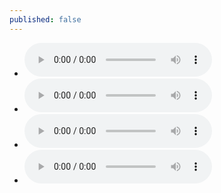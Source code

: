 ```yaml
---
published: false
---
```

- ![what are you doing with the humans]({{site.baseurl}}/honours/violinPiece.mp3)
- ![doppelganger]({{site.baseurl}}/honours/violaPiece.mp3)
- ![liminal]({{site.baseurl}}/honours/celloPiece.mp3)
- ![the veldt]({{site.baseurl}}/honours/bassPiece.mp3)
